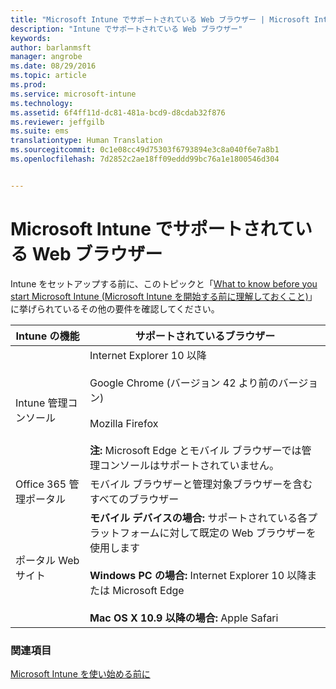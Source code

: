 ```yaml
---
title: "Microsoft Intune でサポートされている Web ブラウザー | Microsoft Intune"
description: "Intune でサポートされている Web ブラウザー"
keywords: 
author: barlanmsft
manager: angrobe
ms.date: 08/29/2016
ms.topic: article
ms.prod: 
ms.service: microsoft-intune
ms.technology: 
ms.assetid: 6f4ff11d-dc81-481a-bcd9-d8cdab32f876
ms.reviewer: jeffgilb
ms.suite: ems
translationtype: Human Translation
ms.sourcegitcommit: 0c1e08cc49d75303f6793894e3c8a040f6e7a8b1
ms.openlocfilehash: 7d2852c2ae18ff09eddd99bc76a1e1800546d304


---
```


# Microsoft Intune でサポートされている Web ブラウザー

Intune をセットアップする前に、このトピックと「[What to know before you start Microsoft Intune (Microsoft Intune を開始する前に理解しておくこと)](what-to-know-before-you-start-microsoft-intune.md)」に挙げられているその他の要件を確認してください。

|Intune の機能 |サポートされているブラウザー|
|---------|---------|
|Intune 管理コンソール     |  Internet Explorer 10 以降<br /><br />Google Chrome (バージョン 42 より前のバージョン)<br /><br />Mozilla Firefox <br /><br />**注:** Microsoft Edge とモバイル ブラウザーでは管理コンソールはサポートされていません。                      
|Office 365 管理ポータル     |モバイル ブラウザーと管理対象ブラウザーを含むすべてのブラウザー  |
|ポータル Web サイト     |**モバイル デバイスの場合:** サポートされている各プラットフォームに対して既定の Web ブラウザーを使用します   <br /><br />**Windows PC の場合:** Internet Explorer 10 以降または Microsoft Edge<br /><br />**Mac OS X 10.9 以降の場合:** Apple Safari    |


### 関連項目
[Microsoft Intune を使い始める前に](what-to-know-before-you-start-microsoft-intune.md)



<!--HONumber=Aug16_HO5-->


